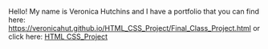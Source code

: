 Hello! My name is Veronica Hutchins and I have a portfolio that you can find here: https://veronicahut.github.io/HTML_CSS_Project/Final_Class_Project.html 
 or click here: 
[HTML CSS_Project](portfolio.html) 
